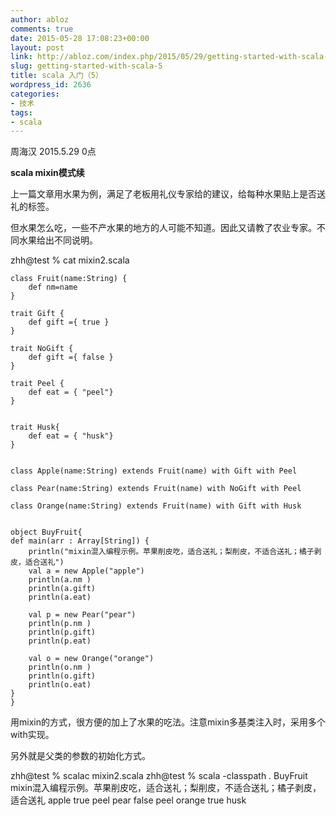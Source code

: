 ```yaml
---
author: abloz
comments: true
date: 2015-05-28 17:08:23+00:00
layout: post
link: http://abloz.com/index.php/2015/05/29/getting-started-with-scala-5/
slug: getting-started-with-scala-5
title: scala 入门（5）
wordpress_id: 2636
categories:
- 技术
tags:
- scala
---
```


周海汉 2015.5.29 0点

**scala mixin模式续**

上一篇文章用水果为例，满足了老板用礼仪专家给的建议，给每种水果贴上是否送礼的标签。

但水果怎么吃，一些不产水果的地方的人可能不知道。因此又请教了农业专家。不同水果给出不同说明。

zhh@test % cat mixin2.scala

    
    class Fruit(name:String) {
    	def nm=name
    }
    
    trait Gift {
    	def gift ={ true }
    }
    
    trait NoGift {
    	def gift ={ false }
    }
    
    trait Peel {
    	def eat = { "peel"}
    }
    
    
    trait Husk{
    	def eat = { "husk"}
    }
    
    
    class Apple(name:String) extends Fruit(name) with Gift with Peel
    
    class Pear(name:String) extends Fruit(name) with NoGift with Peel
    
    class Orange(name:String) extends Fruit(name) with Gift with Husk
    
    
    object BuyFruit{
    def main(arr : Array[String]) {
    	println("mixin混入编程示例。苹果削皮吃，适合送礼；梨削皮，不适合送礼；橘子剥皮，适合送礼")
    	val a = new Apple("apple")
    	println(a.nm )
    	println(a.gift)
    	println(a.eat)
    
    	val p = new Pear("pear")
    	println(p.nm )
    	println(p.gift)
    	println(p.eat)
    
    	val o = new Orange("orange")
    	println(o.nm )
    	println(o.gift)
    	println(o.eat)
    }
    }
    


用mixin的方式，很方便的加上了水果的吃法。注意mixin多基类注入时，采用多个with实现。

另外就是父类的参数的初始化方式。

zhh@test % scalac mixin2.scala
zhh@test % scala -classpath . BuyFruit
mixin混入编程示例。苹果削皮吃，适合送礼；梨削皮，不适合送礼；橘子剥皮，适合送礼
apple
true
peel
pear
false
peel
orange
true
husk
